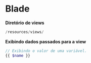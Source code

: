 # Blade

**Diretório de views**
```php
/resources/views/
```

**Exibindo dados passados para a view**
```php
// Exibindo o valor de uma variável.
{{ $name }}
```
<!--stackedit_data:
eyJoaXN0b3J5IjpbNTIzMTUxNjE4XX0=
-->